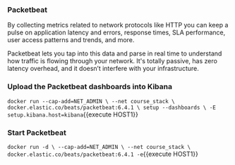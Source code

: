 ### Packetbeat
By collecting metrics related to network protocols like HTTP you can keep a pulse on application latency and errors, response times, SLA performance, user access patterns and trends, and more.

Packetbeat lets you tap into this data and parse in real time to understand how traffic is flowing through your network. It's totally passive, has zero latency overhead, and it doesn’t interfere with your infrastructure.

### Upload the Packetbeat dashboards into Kibana
`docker run --cap-add=NET_ADMIN \
 --net course_stack \
 docker.elastic.co/beats/packetbeat:6.4.1 \
 setup --dashboards \
 -E setup.kibana.host=kibana`{{execute HOST1}}

### Start Packetbeat
`docker run -d \
 --cap-add=NET_ADMIN \
 --net course_stack \
 docker.elastic.co/beats/packetbeat:6.4.1 -e`{{execute HOST1}}
